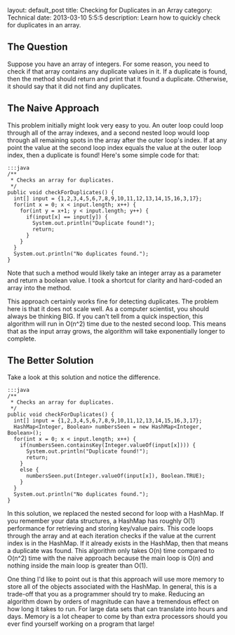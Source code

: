 layout: default_post
title: Checking for Duplicates in an Array
category: Technical
date: 2013-03-10 5:5:5
description: Learn how to quickly check for duplicates in an array.

<h2>The Question</h2>
<p>Suppose you have an array of integers.  For some reason, you need to check if that array contains any duplicate values in it.  If a duplicate is found, then the method should return and print that it found a duplicate.  Otherwise, it should say that it did not find any duplicates.</p>

<h2>The Naive Approach</h2>
<p>This problem initially might look very easy to you.  An outer loop could loop through all of the array indexes, and a second nested loop would loop through all remaining spots in the array after the outer loop's index.  If at any point the value at the second loop index equals the value at the outer loop index, then a duplicate is found!  Here's some simple code for that:</p>

	:::java
	/**
	 * Checks an array for duplicates.
	 */
	public void checkForDuplicates() {
	  int[] input = {1,2,3,4,5,6,7,8,9,10,11,12,13,14,15,16,3,17};
	  for(int x = 0; x < input.length; x++) {
	    for(int y = x+1; y < input.length; y++) {
	      if(input[x] == input[y]) {
	        System.out.println("Duplicate found!");
	        return;
	      }
	    }
	  }
	  System.out.println("No duplicates found.");
	}

<p>Note that such a method would likely take an integer array as a parameter and return a boolean value.  I took a shortcut for clarity and hard-coded an array into the method.</p>

<p>This approach certainly works fine for detecting duplicates.  The problem here is that it does not scale well.  As a computer scientist, you should always be thinking BIG.  If you can't tell from a quick inspection, this algorithm will run in O(n^2) time due to the nested second loop.  This means that as the input array grows, the algorithm will take exponentially longer to complete.</p>

<h2>The Better Solution</h2>
<p>Take a look at this solution and notice the difference.</p>

	:::java
	/**
	 * Checks an array for duplicates.
	 */
	public void checkForDuplicates() {
	  int[] input = {1,2,3,4,5,6,7,8,9,10,11,12,13,14,15,16,3,17};
	  HashMap<Integer, Boolean> numbersSeen = new HashMap<Integer, Boolean>();
	  for(int x = 0; x < input.length; x++) {
	    if(numbersSeen.containsKey(Integer.valueOf(input[x]))) {
	      System.out.println("Duplicate found!");
	      return;
	    }
	    else {
	      numbersSeen.put(Integer.valueOf(input[x]), Boolean.TRUE);
	    }
	  }
	  System.out.println("No duplicates found.");
	}

<p>In this solution, we replaced the nested second for loop with a HashMap.  If you remember your data structures, a HashMap has roughly O(1) performance for retrieving and storing key/value pairs.  This code loops through the array and at each iteration checks if the value at the current index is in the HashMap.  If it already exists in the HashMap, then that means a duplicate was found.  This algorithm only takes O(n) time compared to O(n^2) time with the naive approach because the main loop is O(n) and nothing inside the main loop is greater than O(1).</p>

<p>One thing I'd like to point out is that this approach will use more memory to store all of the objects associated with the HashMap.  In general, this is a trade-off that you as a programmer should try to make.  Reducing an algorithm down by orders of magnitude can have a tremendous effect on how long it takes to run.  For large data sets that can translate into hours and days.  Memory is a lot cheaper to come by than extra processors should you ever find yourself working on a program that large!</p>
